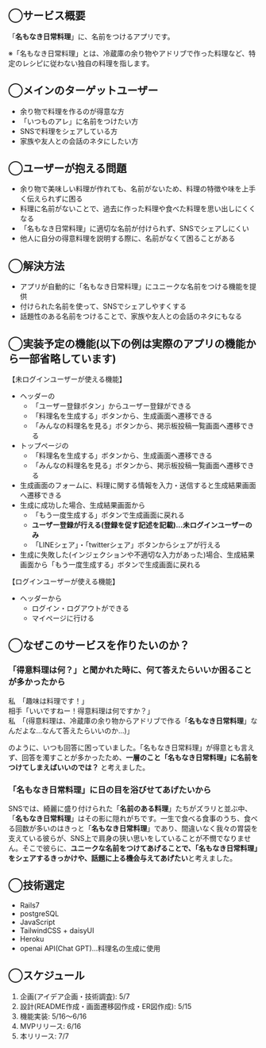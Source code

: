 ## ◯サービス概要
「**名もなき日常料理**」に、名前をつけるアプリです。<br>

※「名もなき日常料理」とは、冷蔵庫の余り物やアドリブで作った料理など、特定のレシピに従わない独自の料理を指します。

## ◯メインのターゲットユーザー
- 余り物で料理を作るのが得意な方
- 「いつものアレ」に名前をつけたい方
- SNSで料理をシェアしている方
- 家族や友人との会話のネタにしたい方

## ◯ユーザーが抱える問題
- 余り物で美味しい料理が作れても、名前がないため、料理の特徴や味を上手く伝えられずに困る
- 料理に名前がないことで、過去に作った料理や食べた料理を思い出しにくくなる
- 「名もなき日常料理」に適切な名前が付けられず、SNSでシェアしにくい
- 他人に自分の得意料理を説明する際に、名前がなくて困ることがある

## ◯解決方法
- アプリが自動的に「名もなき日常料理」にユニークな名前をつける機能を提供
- 付けられた名前を使って、SNSでシェアしやすくする
- 話題性のある名前をつけることで、家族や友人との会話のネタにもなる

## ◯実装予定の機能(以下の例は実際のアプリの機能から一部省略しています)
【未ログインユーザーが使える機能】
- ヘッダーの
  - 「ユーザー登録ボタン」からユーザー登録ができる
  - 「料理名を生成する」ボタンから、生成画面へ遷移できる
  - 「みんなの料理名を見る」ボタンから、掲示板投稿一覧画面へ遷移できる
- トップページの
  - 「料理名を生成する」ボタンから、生成画面へ遷移できる
  - 「みんなの料理名を見る」ボタンから、掲示板投稿一覧画面へ遷移できる
- 生成画面のフォームに、料理に関する情報を入力・送信すると生成結果画面へ遷移できる
- 生成に成功した場合、生成結果画面から
  - 「もう一度生成する」ボタンで生成画面に戻れる
  - **ユーザー登録が行える(登録を促す記述を記載)...未ログインユーザーのみ**
  - 「LINEシェア」・「twitterシェア」ボタンからシェアが行える
- 生成に失敗した(インジェクションや不適切な入力があった)場合、生成結果画面から「もう一度生成する」ボタンで生成画面に戻れる

【ログインユーザーが使える機能】
- ヘッダーから
  - ログイン・ログアウトができる
  - マイページに行ける


## ◯なぜこのサービスを作りたいのか？

### 「得意料理は何？」と聞かれた時に、何て答えたらいいか困ることが多かったから
私　「趣味は料理です！」<br>
相手「いいですねー！得意料理は何ですか？」<br>
私　「(得意料理は、冷蔵庫の余り物からアドリブで作る「**名もなき日常料理**」なんだよな...なんて答えたらいいのか...)」

のように、いつも回答に困っていました。「名もなき日常料理」が得意とも言えず、回答を濁すことが多かったため、**一層のこと「名もなき日常料理」に名前をつけてしまえばいいのでは？** と考えました。

### 「名もなき日常料理」に日の目を浴びせてあげたいから
SNSでは、綺麗に盛り付けられた「**名前のある料理**」たちがズラリと並ぶ中、「**名もなき日常料理**」はその影に隠れがちです。一生で食べる食事のうち、食べる回数が多いのはきっと「**名もなき日常料理**」であり、間違いなく我々の胃袋を支えている彼らが、SNS上で肩身の狭い思いをしていることが不憫でなりません。そこで彼らに、**ユニークな名前をつけてあげることで、「名もなき日常料理」をシェアするきっかけや、話題に上る機会与えてあげたい**と考えました。

## ◯技術選定
- Rails7
- postgreSQL
- JavaScript
- TailwindCSS + daisyUI
- Heroku
- openai API(Chat GPT)...料理名の生成に使用

## ◯スケジュール
1. 企画(アイデア企画・技術調査): 5/7
2. 設計(README作成・画面遷移図作成・ER図作成): 5/15
3. 機能実装: 5/16〜6/16
4. MVPリリース: 6/16
5. 本リリース: 7/7
